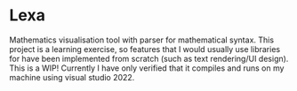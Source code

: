 # Lexa

Mathematics visualisation tool with parser for mathematical syntax. This project is a learning exercise, so features that I would usually use libraries for have been implemented from scratch (such as text rendering/UI design). 
This is a WIP! Currently I have only verified that it compiles and runs on my machine using visual studio 2022. 
